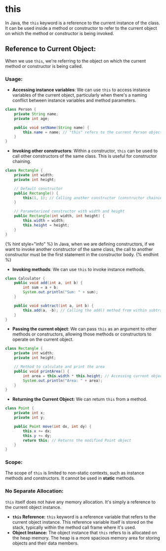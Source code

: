 # this

In Java, the `this` keyword is a reference to the current instance of the class. It can be used inside a method or constructor to refer to the current object on which the method or constructor is being invoked.

## **Reference to Current Object**:&#x20;

When we use `this`, we're referring to the object on which the current method or constructor is being called.

### **Usage**:

* **Accessing instance variables**: We can use `this` to access instance variables of the current object, particularly when there's a naming conflict between instance variables and method parameters.

```java
class Person {
    private String name;
    private int age;

    public void setName(String name) {
        this.name = name; // "this" refers to the current Person object
    }
}
```

* **Invoking other constructors**: Within a constructor, `this` can be used to call other constructors of the same class. This is useful for constructor chaining.

```java
class Rectangle {
    private int width;
    private int height;

    // Default constructor
    public Rectangle() {
        this(1, 1); // Calling another constructor (constructor chaining)
    }

    // Parameterized constructor with width and height
    public Rectangle(int width, int height) {
        this.width = width;
        this.height = height;
    }
}
```

{% hint style="info" %}
In Java, when we are defining constructors, if we want to invoke another constructor of the same class, the call to another constructor must be the first statement in the constructor body.
{% endhint %}

* **Invoking methods**: We can use `this` to invoke instance methods.

```java
class Calculator {
    public void add(int a, int b) {
        int sum = a + b;
        System.out.println("Sum: " + sum);
    }

    public void subtract(int a, int b) {
        this.add(a, -b); // Calling the add() method from within subtract()
    }
}
```

* **Passing the current object**: We can pass `this` as an argument to other methods or constructors, allowing those methods or constructors to operate on the current object.

```java
class Rectangle {
    private int width;
    private int height;

    // Method to calculate and print the area
    public void printArea() {
        int area = this.width * this.height; // Accessing current object's width and height
        System.out.println("Area: " + area);
    }
}
```

* **Returning the Current Object:** We can return `this` from a method.

```java
class Point {
    private int x;
    private int y;

    public Point move(int dx, int dy) {
        this.x += dx;
        this.y += dy;
        return this; // Returns the modified Point object
    }
}
```

### **Scope**:&#x20;

The scope of `this` is limited to non-static contexts, such as instance methods and constructors. It cannot be used in **static** methods.

### **No Separate Allocation**:&#x20;

`this` itself does not have any memory allocation. It's simply a reference to the current object instance.

* **`this` Reference:** `this` keyword is a reference variable that refers to the current object instance. This reference variable itself is stored on the stack, typically within the method call frame where it's used.
* **Object Instance:** The object instance that `this` refers to is allocated on the heap memory. The heap is a more spacious memory area for storing objects and their data members.



